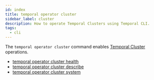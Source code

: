 ```yaml
---
id: index
title: temporal operator cluster
sidebar_label: cluster
description: How to operate Temporal Clusters using Temporal CLI.
tags:
  - cli
---
```


The `temporal operator cluster` command enables [Temporal Cluster](/docs/clusters/#temporal-server) operations.

- [temporal operator cluster health](/temporal-cli/operator/cluster/health)
- [temporal operator cluster describe](/temporal-cli/operator/cluster/describe)
- [temporal operator cluster system](/temporal-cli/operator/cluster/system)
